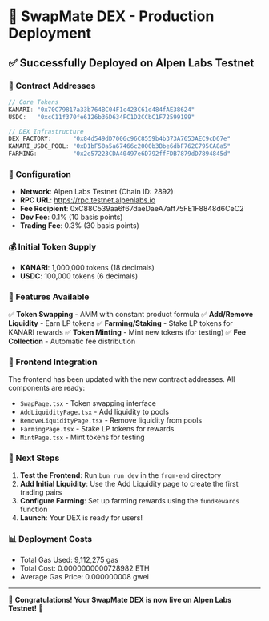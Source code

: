 # 🎉 SwapMate DEX - Production Deployment

## ✅ Successfully Deployed on Alpen Labs Testnet

### 📍 Contract Addresses

```typescript
// Core Tokens
KANARI: "0x70C79817a33b764BC04F1c423C61d484fAE38624"
USDC:   "0xcC11f370fe6126b36D634FC1D2CCbC1F72599199"

// DEX Infrastructure
DEX_FACTORY:      "0x84d549dD7006c96C8559b4b373A7653AEC9cD67e"
KANARI_USDC_POOL: "0xD1bF50a5a67466c2000b3Bbe6dbF762C795CA8a5"
FARMING:          "0x2e57223CDA40497e6D792ffFDB7879dD7894845d"
```

### 🔧 Configuration

- **Network**: Alpen Labs Testnet (Chain ID: 2892)
- **RPC URL**: https://rpc.testnet.alpenlabs.io
- **Fee Recipient**: 0xC88C539aa6f67daeDaeA7aff75FE1F8848d6CeC2
- **Dev Fee**: 0.1% (10 basis points)
- **Trading Fee**: 0.3% (30 basis points)

### 💰 Initial Token Supply

- **KANARI**: 1,000,000 tokens (18 decimals)
- **USDC**: 100,000 tokens (6 decimals)

### 🚀 Features Available

✅ **Token Swapping** - AMM with constant product formula
✅ **Add/Remove Liquidity** - Earn LP tokens
✅ **Farming/Staking** - Stake LP tokens for KANARI rewards
✅ **Token Minting** - Mint new tokens (for testing)
✅ **Fee Collection** - Automatic fee distribution

### 📱 Frontend Integration

The frontend has been updated with the new contract addresses. All components are ready:

- `SwapPage.tsx` - Token swapping interface
- `AddLiquidityPage.tsx` - Add liquidity to pools
- `RemoveLiquidityPage.tsx` - Remove liquidity from pools
- `FarmingPage.tsx` - Stake LP tokens for rewards
- `MintPage.tsx` - Mint tokens for testing

### 🎯 Next Steps

1. **Test the Frontend**: Run `bun run dev` in the `from-end` directory
2. **Add Initial Liquidity**: Use the Add Liquidity page to create the first trading pairs
3. **Configure Farming**: Set up farming rewards using the `fundRewards` function
4. **Launch**: Your DEX is ready for users!

### 📊 Deployment Costs

- Total Gas Used: 9,112,275 gas
- Total Cost: 0.0000000000728982 ETH
- Average Gas Price: 0.000000008 gwei

---

🎉 **Congratulations! Your SwapMate DEX is now live on Alpen Labs Testnet!** 🎉
